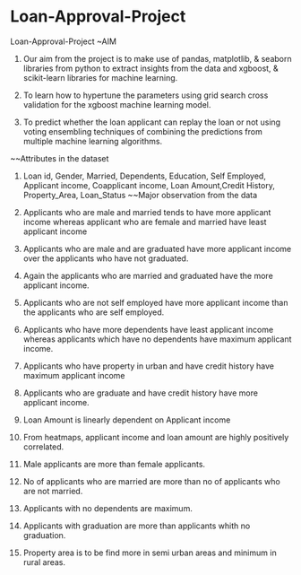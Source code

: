 # Loan-Approval-Project

Loan-Approval-Project
~AIM

1. Our aim from the project is to make use of pandas, matplotlib, & seaborn libraries from python to extract insights from the data and xgboost, & scikit-learn libraries for machine learning.

2. To learn how to hypertune the parameters using grid search cross validation for the xgboost machine learning model.

3. To predict whether the loan applicant can replay the loan or not using voting ensembling techniques of combining the predictions from multiple machine learning algorithms.

~~Attributes in the dataset

1. Loan id, Gender, Married, Dependents, Education, Self Employed, Applicant income, Coapplicant income, Loan Amount,Credit History, Property_Area, Loan_Status
~~Major observation from the data

1. Applicants who are male and married tends to have more applicant income whereas applicant who are female and married have least applicant income

2. Applicants who are male and are graduated have more applicant income over the applicants who have not graduated.

3. Again the applicants who are married and graduated have the more applicant income.

4. Applicants who are not self employed have more applicant income than the applicants who are self employed.

5. Applicants who have more dependents have least applicant income whereas applicants which have no dependents have maximum applicant income.

6. Applicants who have property in urban and have credit history have maximum applicant income

7. Applicants who are graduate and have credit history have more applicant income.

8. Loan Amount is linearly dependent on Applicant income

9. From heatmaps, applicant income and loan amount are highly positively correlated.

10. Male applicants are more than female applicants.

11. No of applicants who are married are more than no of applicants who are not married.

12. Applicants with no dependents are maximum.

13. Applicants with graduation are more than applicants whith no graduation.

14. Property area is to be find more in semi urban areas and minimum in rural areas.
